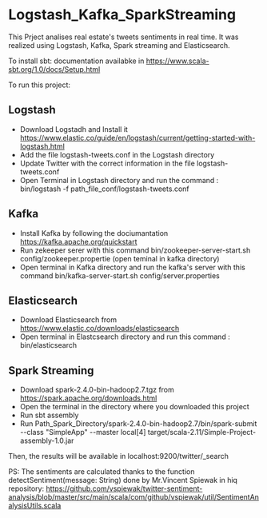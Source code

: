 # Logstash_Kafka_SparkStreaming

This Prject analises real estate's tweets sentiments in real time. It was realized using Logstash, Kafka, Spark streaming and Elasticsearch.

To install sbt: documentation availabke in https://www.scala-sbt.org/1.0/docs/Setup.html

To run this project:
## Logstash
- Download Logstadh and Install it https://www.elastic.co/guide/en/logstash/current/getting-started-with-logstash.html
- Add the file logstash-tweets.conf in the Logstash directory
- Update Twitter with the correct information in the file logstash-tweets.conf
- Open Terminal in Logstash directory and run the command : bin/logstash -f path_file_conf/logstash-tweets.conf

## Kafka
- Install Kafka by following the dociumantation https://kafka.apache.org/quickstart
- Run zekeeper serer with this command bin/zookeeper-server-start.sh config/zookeeper.propertie (open teminal in kafka directory)
- Open terminal in Kafka directory and run the kafka's server with this command bin/kafka-server-start.sh config/server.properties

## Elasticsearch
- Download Elasticsearch from https://www.elastic.co/downloads/elasticsearch
- Open terminal in Elastcsearch directory and run this command : bin/elasticsearch

## Spark Streaming
- Download  spark-2.4.0-bin-hadoop2.7.tgz from https://spark.apache.org/downloads.html
- Open the terminal in the directory where you downloaded this project
- Run sbt assembly
- Run Path_Spark_Directory/spark-2.4.0-bin-hadoop2.7/bin/spark-submit --class "SimpleApp" --master local[4] target/scala-2.11/Simple-Project-assembly-1.0.jar

Then, the results will be available in localhost:9200/twitter/_search

PS: The sentiments are calculated thanks to the function detectSentiment(message: String) done by Mr.Vincent Spiewak in hiq repository: https://github.com/vspiewak/twitter-sentiment-analysis/blob/master/src/main/scala/com/github/vspiewak/util/SentimentAnalysisUtils.scala
